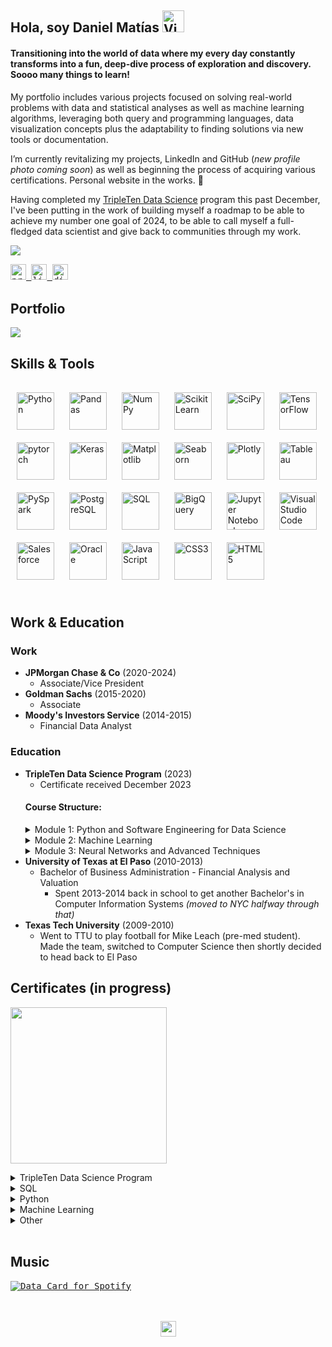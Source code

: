 ## <div align="left">Hola, soy Daniel Matías <img src="https://raw.githubusercontent.com/Tarikul-Islam-Anik/Animated-Fluent-Emojis/master/Emojis/Hand%20gestures/Victory%20Hand%20Medium-Light%20Skin%20Tone.png" alt="Victory Hand Medium-Light Skin Tone" width="35" height="35" >
#### Transitioning into the world of data where my every day constantly transforms into a fun, deep-dive process of exploration and discovery. Soooo many things to learn!

My portfolio includes various projects focused on solving real-world problems with data and statistical analyses as well as machine learning algorithms, leveraging both query and programming languages, data visualization concepts plus the adaptability to finding solutions via new tools or documentation.

I’m currently revitalizing my projects, LinkedIn and GitHub (*new profile photo coming soon*) as well as beginning the process of acquiring various certifications. Personal website in the works. 🚧

Having completed my [TripleTen Data Science](https://tripleten.com/data-science/#first) program this past December, I've been putting in the work of building myself a roadmap to be able to achieve my number one goal of 2024, to be able to call myself a full-fledged data scientist and give back to communities through my work.

<kbd> [<img src="https://github.com/mattamx/mattamx/assets/107958646/03599d00-64a7-45c8-90c9-84edbef9bd88">](https://docs.google.com/viewer?url=https://github.com/mattamx/mattamx/files/13953906/About.me.pdf) </kbd>
<br/> 

<div align="left">
<kbd> <a href="mailto:mattamontanar@pm.me" target="_blank">
<img src=https://img.shields.io/badge/ProtonMail-8B89CC?style=for-the-badge&logo=protonmail&logoColor=white alt=proton style="margin-bottom: 5px;" height="25" /> </kbd>
</a> 
<kbd> <a href="https://linkedin.com/in/daniml/" target="_blank">
<img src=https://img.shields.io/badge/linkedin-%231E77B5.svg?&style=for-the-badge&logo=linkedin&logoColor=white alt=linkedin style="margin-bottom: 5px;" height="25" /> </kbd>
</a>
<kbd> <a href="https://discordapp.com/users/hotmetalbabe" target="_blank">
<img src=https://img.shields.io/badge/Discord-7289DA?style=for-the-badge&logo=discord&logoColor=white alt=discord style="margin-bottom: 5px;" height="25" /> </kbd>
</a>
</div>  
  
## Portfolio
<kbd> [<img src="https://github-readme-stats.vercel.app/api/pin/?username=mattamx&repo=Projects&cache_seconds=86400&theme=ambient_gradient" >](https://github.com/mattamx/Projects) </kbd>

## Skills & Tools

###    
<div align="left">  
<a href="https://www.python.org/" target="_blank"><img style="margin: 10px" src="https://profilinator.rishav.dev/skills-assets/python-original.svg" alt="Python" height="60" /></a>
<a href="https://pandas.pydata.org/" target="_blank"><img style="margin: 10px" src="https://cdn.jsdelivr.net/gh/devicons/devicon/icons/pandas/pandas-original.svg" alt="Pandas" height="60" /></a> 
<a href="https://numpy.org/doc/stable/index.html" target="_blank"><img style="margin: 10px" src="https://cdn.jsdelivr.net/gh/devicons/devicon/icons/numpy/numpy-original.svg" alt="NumPy" height="60" /></a> 
<a href="https://scikit-learn.org/stable/index.html" target="_blank"><img style="margin: 10px" src="https://upload.wikimedia.org/wikipedia/commons/0/05/Scikit_learn_logo_small.svg" alt="Scikit Learn" height="60" /></a>  
<a href="https://docs.scipy.org/doc/scipy/index.html" target="_blank"><img style="margin: 10px" src="https://upload.wikimedia.org/wikipedia/commons/b/b2/SCIPY_2.svg" alt="SciPy" height="60" /></a>  
<a href="https://www.tensorflow.org/" target="_blank"><img style="margin: 10px" src="https://profilinator.rishav.dev/skills-assets/tensorflow-icon.svg" alt="TensorFlow" height="60" /></a>  
<a href="https://pytorch.org/" target="_blank"><img style="margin: 10px" src="https://profilinator.rishav.dev/skills-assets/pytorch-icon.svg" alt="pytorch" height="60" /></a> 
<a href="https://keras.io/" target="_blank"><img style="margin: 10px" src="https://profilinator.rishav.dev/skills-assets/keras.png" alt="Keras" height="60" /></a>  
<a href="https://matplotlib.org/" target="_blank"><img style="margin: 10px" src="https://upload.wikimedia.org/wikipedia/commons/0/01/Created_with_Matplotlib-logo.svg" alt="Matplotlib" height="60" /></a> 
<a href="https://seaborn.pydata.org/" target="_blank"><img style="margin: 10px" src="https://seeklogo.com/images/S/seaborn-logo-244EB2DEC5-seeklogo.com.png" alt="Seaborn" height="60" /></a> 
<a href="https://plotly.com/python/" target="_blank"><img style="margin: 10px" src="https://avatars.githubusercontent.com/u/5997976?s=160&v=4" alt="Plotly" height="60" /></a> 
<a href="https://www.tableau.com/" target="_blank"><img style="margin: 10px" src="https://profilinator.rishav.dev/skills-assets/tableau.svg" alt="Tableau" height="60" /></a>  
    <br/>  
<a href="https://spark.apache.org/docs/latest/api/python/index.html" target="_blank"><img style="margin: 10px" src="https://github.com/mattamx/mattamx/assets/107958646/b7c067c6-e0ae-4bd1-96b6-53c16bcb8e58" alt="PySpark" height="60" /></a> 
<a href="https://www.postgresql.org/" target="_blank"><img style="margin: 10px" src="https://github.com/mattamx/mattamx/assets/107958646/a0a86912-b8af-4c4d-aa1c-1c5c44b4da7c" alt="PostgreSQL" height="60" /></a> 
<a href="https://dataengineering.wiki/Tools/SQL" target="_blank"><img style="margin: 10px" src="https://github.com/mattamx/mattamx/assets/107958646/7502d57f-b9c8-4971-a2dc-42c05ee240c4" alt="SQL" height="60" /></a>  
<a href="https://cloud.google.com/bigquery?hl=en#section-1" target="_blank"><img style="margin: 10px" src="https://cdn.icon-icons.com/icons2/2699/PNG/512/google_bigquery_logo_icon_168150.png" alt="BigQuery" height="60" /></a> 
<a href="https://jupyter.org" target="_blank"><img style="margin: 10px" src="https://github.com/mattamx/mattamx/assets/107958646/93b27b87-b6e2-4b7c-8daf-08f3e5d79737" alt="Jupyter Notebook" height="60" /></a>  
<a href="https://code.visualstudio.com/" target="_blank"><img style="margin: 10px" src="https://cdn.worldvectorlogo.com/logos/visual-studio-code-1.svg" alt="Visual Studio Code" height="60" /></a>  
<a href="https://www.salesforce.com/in/" target="_blank"><img style="margin: 10px" src="https://profilinator.rishav.dev/skills-assets/salesforce.png" alt="Salesforce" height="60" /></a>  
<a href="https://www.oracle.com/in/index.html" target="_blank"><img style="margin: 10px" src="https://profilinator.rishav.dev/skills-assets/oracle-original.svg" alt="Oracle" height="60" /></a>  
<a href="https://www.javascript.com/" target="_blank"><img style="margin: 10px" src="https://profilinator.rishav.dev/skills-assets/javascript-original.svg" alt="JavaScript" height="60" /></a>  
<a href="https://www.w3schools.com/css/" target="_blank"><img style="margin: 10px" src="https://profilinator.rishav.dev/skills-assets/css3-original-wordmark.svg" alt="CSS3" height="60" /></a>  
<a href="https://en.wikipedia.org/wiki/HTML5" target="_blank"><img style="margin: 10px" src="https://profilinator.rishav.dev/skills-assets/html5-original-wordmark.svg" alt="HTML5" height="60" /></a>  
</div>  

<br/>

## Work & Education
### Work
- **JPMorgan Chase & Co** (2020-2024)
  - Associate/Vice President 
- **Goldman Sachs** (2015-2020)
  - Associate 
- **Moody's Investors Service** (2014-2015)
  - Financial Data Analyst 

### Education
- **TripleTen Data Science Program** (2023)
  - Certificate received December 2023
  #### Course Structure:
  <details close>
  <summary>Module 1: Python and Software Engineering for Data Science</summary>
  <br>
  Introduction to Data Analysis and Statistics with a focus on Python.
  <img src="https://github.com/mattamx/mattamx/assets/107958646/d7ca8188-d79c-4317-9b40-242a2f6c293b" align="center" height="100"/>
  </details>
  <details close>
  <summary>Module 2: Machine Learning</summary>
  <br>
  Introduces Machine Learning, covers supervised learning (including regression and classification models), and discusses how to explain Machine Learning and apply it   in practical business situations.
  <br>
  <img src="https://github.com/mattamx/mattamx/assets/107958646/343b3602-2b6e-4727-a6cd-71a420a6604f" align="center" height="50"/>
  </details>
  <details close>
  <summary>Module 3: Neural Networks and Advanced Techniques</summary>
  <br>
  Introduces Time Series (handling data with a time dimension), Unsupervised Learning, Natural Language Processing, and Neural Networks applied to Computer Vision and   more.
  <br>
  <img src="https://github.com/mattamx/mattamx/assets/107958646/5d13537b-18fd-428e-849c-00cd8b0764a0" align="center" height="50"/>
  </details>
- **University of Texas at El Paso** (2010-2013)
  - Bachelor of Business Administration - Financial Analysis and Valuation 
    - Spent 2013-2014 back in school to get another Bachelor's in Computer Information Systems *(moved to NYC halfway through that)*
- **Texas Tech University** (2009-2010)
  - Went to TTU to play football for Mike Leach (pre-med student). Made the team, switched to Computer Science then shortly decided to head back to El Paso 

## Certificates (in progress)
<kbd><img align="center" width="250px" hspace="0" src="https://github.com/mattamx/mattamx/assets/107958646/39f47b75-0629-4b33-a5a3-8a45c0f56cbe"></kbd>

<details close>
<summary>TripleTen Data Science Program</summary>
<br>
<img src="https://github.com/mattamx/mattamx/assets/107958646/bf105cc2-1919-4622-9ba1-937a12e52826" align="center" height="350"/>
<img src="https://github.com/mattamx/mattamx/assets/107958646/1291b411-02d9-476a-b8ce-4d2204fbdffb" align="center" height="350"/>
</details>

<details close>
<summary>SQL</summary>
<br>
<img src="https://github.com/mattamx/mattamx/assets/107958646/0ff08576-e332-4b93-bba3-7d2e3ec81731" align="center" height="350"/>
  
[SQL for Data Analysis - UDACITY]

[SQL Associate Certification - DataCamp]

[Microsoft Certified: Azure Data Fundamentals]

[IBM Data Engineering Professional Certificate - Coursera]

</details>

<details close>
<summary>Python</summary>
<br>
  
  [Data Scientist Professional Certification - DataCamp]
  
</details>

<details close>
<summary>Machine Learning</summary>
<br>
  
  [Machine Learning Engineer Learning Path - Google Cloud Skills Boost]
  
  
  [Mathematics for Machine Learning and Data Science Specialization - Coursera]
  
</details>

<details close>
<summary>Other</summary>
<br>
  
  [Google Data Analytics Professional Certificate - Coursera]
  
</details>
<br/>  

## Music 
 
<kbd> <a href="https://data-card-for-spotify.herokuapp.com/card?user_id=fuck.sleep&hide_title=1&show_border=1">
  <img src="https://data-card-for-spotify.herokuapp.com/api/card?user_id=fuck.sleep&hide_title=1&show_border=1" alt="Data Card for Spotify">  </kbd>
</a>

<br/>  

<br/>  

<div align="center">
<img src="https://komarev.com/ghpvc/?username=mattamx&color=blueviolet&&style=flat-square" align="center" height="25"/>
</div>  

<br/>
